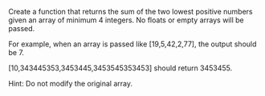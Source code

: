 Create a function that returns the sum of the two lowest positive numbers given an array of minimum 4 integers. No floats or empty arrays will be passed.


For example, when an array is passed like [19,5,42,2,77], the output should be 7.


[10,343445353,3453445,3453545353453] should return 3453455.


Hint: Do not modify the original array.
